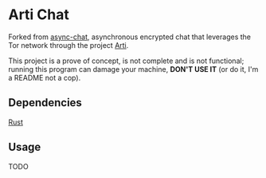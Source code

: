 # Arti Chat

Forked from [async-chat](https://github.com/hjrgrn/async-chat), asynchronous encrypted chat that leverages the Tor network through the project [Arti](https://gitlab.torproject.org/tpo/core/arti).

This project is a prove of concept, is not complete and is not functional; running this program can damage your machine, **DON'T USE IT** (or do it, I'm a README not a cop).


## Dependencies

[Rust](https://www.rust-lang.org/learn/get-started)


## Usage

TODO
